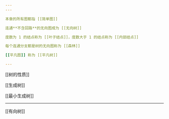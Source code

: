 ```yaml
---
---

本章的所有图都指 [[简单图]]

连通**不含回路**的无向图成为 [[无向树]]

度数为 1 的结点称为 [[叶子结点]]，度数大于 1 的结点称为 [[内部结点]]

每个连通分支都是树的无向图称为 [[森林]]

[[平凡图]] 称为 [[平凡树]]

---
```


[[树的性质]]

[[生成树]]

[[最小生成树]]

---

[[有向树]]
